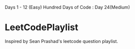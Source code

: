 Days 1 - 12 (Easy)
Hundred Days of Code : Day 24(Medium)
# LeetCodePlaylist
Inspired by Sean Prashad's leetcode question playlist.
